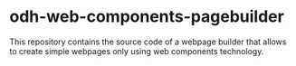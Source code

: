 # odh-web-components-pagebuilder
This repository contains the source code of a webpage builder that allows to create simple webpages only using web components technology.
